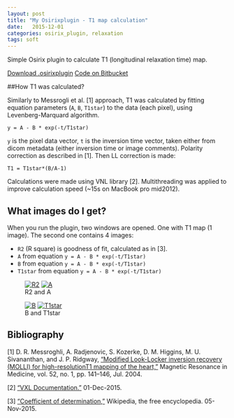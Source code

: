```yaml
---
layout: post
title: "My Osirixplugin - T1 map calculation"
date:   2015-12-01
categories: osirix_plugin, relaxation
tags: soft
---
```



Simple Osirix plugin to calculate T1 (longitudinal relaxation time) map. 

<div markdown="0">
<a href="https://bitbucket.org/kwerys/mrheartt1/downloads/MRHeartT1.osirixplugin.zip" class="btn btn-success">Download .osirixplugin</a>
<a href="https://kwerys@bitbucket.org/kwerys/mrheartt1.git" class="btn btn-info">Code on Bitbucket</a>
</div>

##How T1 was calculated?

Similarly to Messrogli et al. [1] approach, T1 was calculated by fitting equation parameters (``A``, ``B``, ``T1star``) to the data (each pixel), using Levenberg-Marquard algorithm. 

``y = A - B * exp(-t/T1star)``

``y`` is the pixel data vector, ``t`` is the inversion time vector, taken either from dicom metadata (either inversion time or image comments). Polarity correction as described in [1]. Then LL correction is made:

``T1 = T1star*(B/A-1)``

Calculations were made using VNL library [2]. Multithreading was applied to improve calculation speed (~15s on MacBook pro mid2012).

## What images do I get?

When you run the plugin, two windows are opened. One with T1 map (1 image). The second one contains 4 images:

* ``R2`` (R square) is goodness of fit, calculated as in [3]. 
* ``A`` from equation ``y = A - B * exp(-t/T1star)``
* ``B`` from equation ``y = A - B * exp(-t/T1star)``
* ``T1star`` from equation ``y = A - B * exp(-t/T1star)``


<figure class="half">
  <a href="{{ site.url }}/images/MRHeartT1/R2.jpg"><img src="{{ site.url }}/images/MRHeartT1/R2.jpg" alt="R2"></a>
  <a href="{{ site.url }}/images/MRHeartT1/A.jpg"><img src="{{ site.url }}/images/MRHeartT1/A.jpg" alt="A"></a>
  <figcaption>R2 and A</figcaption>
</figure>
<figure class="half">
  <a href="{{ site.url }}/images/MRHeartT1/B.jpg"><img src="{{ site.url }}//images/MRHeartT1/B.jpg" alt="B"></a>
  <a href="{{ site.url }}/images/MRHeartT1/T1star.jpg"><img src="{{ site.url }}//images/MRHeartT1/T1star.jpg" alt="T1star"></a>
  <figcaption>B and T1star</figcaption>
</figure>

## Bibliography

[1] D. R. Messroghli, A. Radjenovic, S. Kozerke, D. M. Higgins, M. U. Sivananthan, and J. P. Ridgway, [“Modified Look-Locker inversion recovery (MOLLI) for high-resolutionT1 mapping of the heart,”](http://www.ncbi.nlm.nih.gov/pubmed/15236377) Magnetic Resonance in Medicine, vol. 52, no. 1, pp. 141–146, Jul. 2004.

[2] [“VXL Documentation.”](http://public.kitware.com/vxl/doc/release/) 01-Dec-2015. 

[3] [“Coefficient of determination,”](https://en.wikipedia.org/wiki/Coefficient_of_determination) Wikipedia, the free encyclopedia. 05-Nov-2015. 



